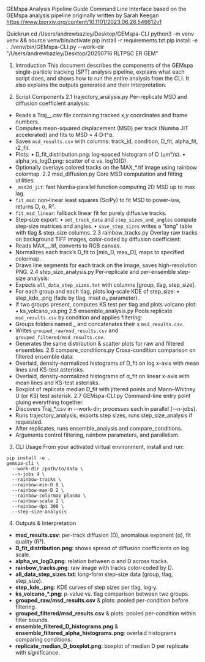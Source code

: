 GEMspa Analysis Pipeline Guide
Command Line Interface based on the GEMspa analysis pipeline originally written by Sarah Keegan
https://www.biorxiv.org/content/10.1101/2023.06.26.546612v1

Quickrun
cd /Users/andrewbazley/Desktop/GEMspa-CLI
python3 -m venv venv && source venv/bin/activate
pip install -r requirements.txt
pip install -e .
 ./venv/bin/GEMspa-CLI.py --work-dir "/Users/andrewbazley/Desktop/20250716 RLTPSC ER GEM"

1. Introduction
This document describes the components of the GEMspa single-particle tracking (SPT) analysis pipeline, explains what each script does, and shows how to run the entire analysis from the CLI. It also explains the outputs generated and their interpretation.

2. Script Components
2.1 trajectory_analysis.py
Per-replicate MSD and diffusion coefficient analysis:
- Reads a Traj_<condition>_<rep>.csv file containing tracked x,y coordinates and frame numbers.
- Computes mean-squared displacement (MSD) per track (Numba JIT accelerated) and fits to MSD = 4·D·t^α.
- Saves `msd_results.csv` with columns: track_id, condition, D_fit, alpha_fit, r2_fit.
- Plots:
  • D_fit_distribution.png: log‑spaced histogram of D (μm²/s).
  • alpha_vs_logD.png: scatter of α vs. log10(D).
- Optionally overlays colored tracks on the MAX_*.tif image using rainbow colormap.
2.2 msd_diffusion.py
Core MSD computation and fitting utilities:
- `_msd2d_jit`: fast Numba‐parallel function computing 2D MSD up to max lag.
- `fit_msd`: non‐linear least squares (SciPy) to fit MSD to power-law, returns D, α, R².
- `fit_msd_linear`: fallback linear fit for purely diffusive tracks.
- Step‐size export:
  • `set_track_data` and `step_sizes_and_angles` compute step‐size matrices and angles.
  • `save_step_sizes` writes a “long” table with tlag & step_size columns.
2.3 rainbow_tracks.py
Overlay raw tracks on background TIFF images, color‐coded by diffusion coefficient:
- Reads MAX_<condition>_<rep>.tif, converts to RGB canvas.
- Normalizes each track’s D_fit to [min_D, max_D], maps to specified colormap.
- Draws line segments for each track on the image, saves high-resolution PNG.
2.4 step_size_analysis.py
Per-replicate and per-ensemble step-size analysis:
- Expects `all_data_step_sizes.txt` with columns [group, tlag, step_size].
- For each group and each tlag, plots log‑scale KDE of step_size:
  • step_kde_<group>.png (fade by tlag, inset α₂ parameter).
- If two groups present, computes KS test per tlag and plots volcano plot:
  • ks_volcano_<group1>_vs_<group2>.png
2.5 ensemble_analysis.py
Pools replicate `msd_results.csv` by condition and applies filtering:
- Groups folders named <condition>_<rep> and concatenates their x `msd_results.csv`.
- Writes `grouped_raw/msd_results.csv` and `grouped_filtered/msd_results.csv`.
- Generates the same distribution & scatter plots for raw and filtered ensembles.
2.6 compare_conditions.py
Cross-condition comparison on filtered ensemble data:
- Overlaid, density-normalized histograms of D_fit on log x-axis with mean lines and KS-test asterisks.
- Overlaid, density-normalized histograms of α_fit on linear x-axis with mean lines and KS-test asterisks.
- Boxplot of replicate median D_fit with jittered points and Mann–Whitney U (or KS) test asterisk.
2.7 GEMspa-CLI.py
Command-line entry point gluing everything together:
- Discovers Traj_*.csv in --work-dir; processes each in parallel (--n-jobs).
- Runs trajectory_analysis, exports step sizes, runs step_size_analysis if requested.
- After replicates, runs ensemble_analysis and compare_conditions.
- Arguments control filtering, rainbow parameters, and parallelism.
3. CLI Usage
From your activated virtual environment, install and run:
```
pip install -e .
gemspa-cli \
  --work-dir /path/to/data \
  --n-jobs 4 \
  --rainbow-tracks \
  --rainbow-min-D 0 \
  --rainbow-max-D 2 \
  --rainbow-colormap plasma \
  --rainbow-scale 2 \
  --rainbow-dpi 300 \
  --step-size-analysis
```
4. Outputs & Interpretation
- **msd_results.csv**: per-track diffusion (D), anomalous exponent (α), fit quality (R²).
- **D_fit_distribution.png**: shows spread of diffusion coefficients on log scale.
- **alpha_vs_logD.png**: relation between α and D across tracks.
- **rainbow_tracks.png**: raw image with tracks color-coded by D.
- **all_data_step_sizes.txt**: long-form step-size data (group, tlag, step_size).
- **step_kde_<group>.png**: KDE curves of step sizes per tlag, log‐y.
- **ks_volcano_*.png**: p-value vs. tlag comparison between two groups.
- **grouped_raw/msd_results.csv** & plots: pooled per-condition before filtering.
- **grouped_filtered/msd_results.csv** & plots: pooled per-condition within filter bounds.
- **ensemble_filtered_D_histograms.png** & **ensemble_filtered_alpha_histograms.png**: overlaid histograms comparing conditions.
- **replicate_median_D_boxplot.png**: boxplot of median D per replicate with significance.
